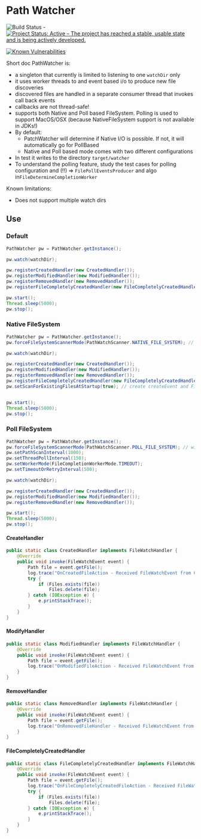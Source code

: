 # Path Watcher


![Build Status](https://jenkins.capraconsulting.no/buildStatus/icon?job=Cantara-PathWatcher) - [![Project Status: Active – The project has reached a stable, usable state and is being actively developed.](http://www.repostatus.org/badges/latest/active.svg)](http://www.repostatus.org/#active) 

[![Known Vulnerabilities](https://snyk.io/test/github/Cantara/PathWatcher/badge.svg)](https://snyk.io/test/github/Cantara/PathWatcher)


Short doc PathWatcher is:

* a singleton that currently is limited to listening to one `watchDir` only
* it uses worker threads to and event based i/o to produce new file discoveries
* discovered files are handled in a separate consumer thread that invokes call back events
* callbacks are not thread-safe!
* supports both Native and Poll based FileSystem. Polling is used to support MacOS/OSX (because NativeFileSystem support is not available in JDKs!)
* By default:
  * PatchWatcher will determine if Native I/O is possible. If not, it will automatically go for PollBased
  * Native and Poll based mode comes with two different configurations
* In test it writes to the directory `target/watcher`
* To understand the polling feature, study the test cases for polling configuration and (!!) => `FilePollEventsProducer` and algo in`FileDetermineCompletionWorker`

Known limitations:

* Does not support multiple watch dirs

## Use

### Default

```java
PathWatcher pw = PathWatcher.getInstance();

pw.watch(watchDir);

pw.registerCreatedHandler(new CreatedHandler());
pw.registerModifiedHandler(new ModifiedHandler());
pw.registerRemovedHandler(new RemovedHandler());
pw.registerFileCompletelyCreatedHandler(new FileCompletelyCreatedHandler());

pw.start();
Thread.sleep(5000);
pw.stop();
```

### Native FileSystem

```java
PathWatcher pw = PathWatcher.getInstance();
pw.forceFileSystemScannerMode(PathWatchScanner.NATIVE_FILE_SYSTEM); // not necessary on Linux and Windows

pw.watch(watchDir);

pw.registerCreatedHandler(new CreatedHandler());
pw.registerModifiedHandler(new ModifiedHandler());
pw.registerRemovedHandler(new RemovedHandler());
pw.registerFileCompletelyCreatedHandler(new FileCompletelyCreatedHandler());
pw.setScanForExistingFilesAtStartup(true); // create createEvent and FileCompletelyCreated event for existing files at startup


pw.start();
Thread.sleep(5000);
pw.stop();
```

### Poll FileSystem

```java
PathWatcher pw = PathWatcher.getInstance();
pw.forceFileSystemScannerMode(PathWatchScanner.POLL_FILE_SYSTEM); // will always be the case on MacOS
pw.setPathScanInterval(1000);
pw.setThreadPollInterval(150);
pw.setWorkerMode(FileCompletionWorkerMode.TIMEOUT);
pw.setTimeoutOrRetryInterval(500);

pw.watch(watchDir);

pw.registerCreatedHandler(new CreatedHandler());
pw.registerModifiedHandler(new ModifiedHandler());
pw.registerRemovedHandler(new RemovedHandler());

pw.start();
Thread.sleep(5000);
pw.stop();
```


#### CreateHandler

```java
public static class CreatedHandler implements FileWatchHandler {
    @Override
    public void invoke(FileWatchEvent event) {
        Path file = event.getFile();
        log.trace("OnCreatedFileAction - Received FileWatchEvent from Consumer: {}", file);
        try {
            if (Files.exists(file))
                Files.delete(file);
        } catch (IOException e) {
            e.printStackTrace();
        }
    }
}
```

#### ModifyHandler

```java
public static class ModifiedHandler implements FileWatchHandler {
    @Override
    public void invoke(FileWatchEvent event) {
        Path file = event.getFile();
        log.trace("OnModifiedFileAction - Received FileWatchEvent from Consumer: {}", file);
    }
}
```

#### RemoveHandler

```java
public static class RemovedHandler implements FileWatchHandler {
    @Override
    public void invoke(FileWatchEvent event) {
        Path file = event.getFile();
        log.trace("OnRemovedFileHandler - Received FileWatchEvent from Consumer: {}", file);
    }
}
```

#### FileCompletelyCreatedHandler

```java
public static class FileCompletelyCreatedHandler implements FileWatchHandler {
    @Override
    public void invoke(FileWatchEvent event) {
        Path file = event.getFile();
        log.trace("OnFileCompletelyCreatedFileAction - Received FileWatchEvent from Consumer: {}", file);
        try {
            if (Files.exists(file))
                Files.delete(file);
        } catch (IOException e) {
            e.printStackTrace();
        }
    }
}
```
